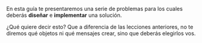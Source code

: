 En esta guía te presentaremos una serie de problemas para los cuales deberás **diseñar** e **implementar** una solución.

¿Qué quiere decir esto? Que a diferencia de las lecciones anteriores, no te diremos qué objetos ni qué mensajes crear, sino que deberás elegirlos vos. 